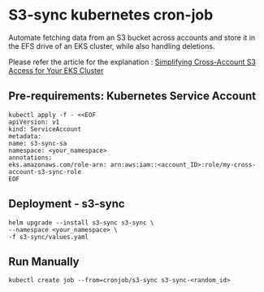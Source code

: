 
# S3-sync kubernetes cron-job
Automate fetching data from an S3 bucket across accounts and store it in the EFS drive of an EKS cluster, while also handling deletions.

Please refer the article for the explanation : [Simplifying Cross-Account S3 Access for Your EKS Cluster
](https://dilshanw.medium.com/simplifying-cross-account-s3-access-for-your-eks-cluster-b6d77b37321b)

## Pre-requirements: Kubernetes Service Account
```
kubectl apply -f - <<EOF
apiVersion: v1
kind: ServiceAccount
metadata:
name: s3-sync-sa
namespace: <your_namespace>
annotations:
eks.amazonaws.com/role-arn: arn:aws:iam::<account_ID>:role/my-cross-account-s3-sync-role
EOF
```

## Deployment - s3-sync

```
helm upgrade --install s3-sync s3-sync \
--namespace <your_namespace> \
-f s3-sync/values.yaml
```

## Run Manually

```
kubectl create job --from=cronjob/s3-sync s3-sync-<random_id>
```
